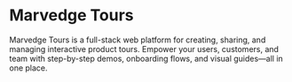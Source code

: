 ﻿
# Marvedge Tours

Marvedge Tours is a full-stack web platform for creating, sharing, and managing interactive product tours. Empower your users, customers, and team with step-by-step demos, onboarding flows, and visual guides—all in one place.
